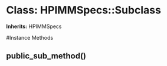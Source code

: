 # Class: HPIMMSpecs::Subclass
**Inherits:** HPIMMSpecs
    




#Instance Methods
## public_sub_method() [](#method-i-public_sub_method)

